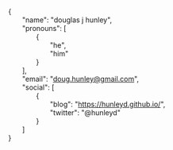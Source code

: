 {  
  "name": "douglas j hunley",  
  "pronouns": [  
    {  
      "he",  
      "him"  
    }  
  ],  
  "email": "doug.hunley@gmail.com",  
  "social": [  
    {  
      "blog": "https://hunleyd.github.io/",  
      "twitter": "@hunleyd"  
    }  
  ]  
}  
